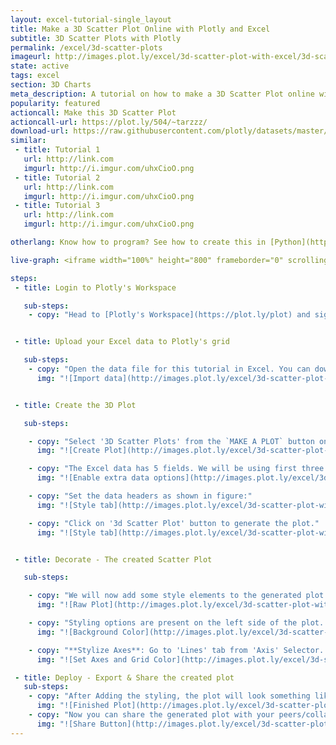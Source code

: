 ```yaml
---
layout: excel-tutorial-single_layout
title: Make a 3D Scatter Plot Online with Plotly and Excel
subtitle: 3D Scatter Plots with Plotly
permalink: /excel/3d-scatter-plots
imageurl: http://images.plot.ly/excel/3d-scatter-plot-with-excel/3d-scatter-thumb.png
state: active
tags: excel
section: 3D Charts
meta_description: A tutorial on how to make a 3D Scatter Plot online with Excel.
popularity: featured
actioncall: Make this 3D Scatter Plot
actioncall-url: https://plot.ly/504/~tarzzz/
download-url: https://raw.githubusercontent.com/plotly/datasets/master/iris.csv
similar:
 - title: Tutorial 1
   url: http://link.com
   imgurl: http://i.imgur.com/uhxCioO.png
 - title: Tutorial 2
   url: http://link.com
   imgurl: http://i.imgur.com/uhxCioO.png
 - title: Tutorial 3
   url: http://link.com
   imgurl: http://i.imgur.com/uhxCioO.png

otherlang: Know how to program? See how to create this in [Python](https://plot.ly/python/3d-scatter-plots/) or [R](https://plot.ly/r/3d-scatter-plots/).

live-graph: <iframe width="100%" height="800" frameborder="0" scrolling="no" src="https://plot.ly/~tarzzz/504.embed"></iframe>

steps:
 - title: Login to Plotly's Workspace

   sub-steps:
    - copy: "Head to [Plotly's Workspace](https://plot.ly/plot) and sign into your free Plotly account."


 - title: Upload your Excel data to Plotly's grid

   sub-steps:
    - copy: "Open the data file for this tutorial in Excel. You can download the file here in [CSV format](https://raw.githubusercontent.com/plotly/datasets/master/iris.csv). Click on 'ADD DATA' button on the workspace, and upload the data file."
      img: "![Import data](http://images.plot.ly/excel/3d-scatter-plot-with-excel/upload-data-file.png)"


 - title: Create the 3D Plot

   sub-steps:

    - copy: "Select '3D Scatter Plots' from the `MAKE A PLOT` button on menu bar."
      img: "![Create Plot](http://images.plot.ly/excel/3d-scatter-plot-with-excel/3d-scatter-plot-from-menu.png)"

    - copy: "The Excel data has 5 fields. We will be using first three for coordinates, and fourth to set the width of the markers, and fifth for Grouping the markers (by category). First Enable the (1) Group by, and (2) size by option from the left dialog box, as shown in Figure:"
      img: "![Enable extra data options](http://images.plot.ly/excel/3d-scatter-plot-with-excel/enable-extra-data-options.png)"

    - copy: "Set the data headers as shown in figure:"
      img: "![Style tab](http://images.plot.ly/excel/3d-scatter-plot-with-excel/set-data-shape.png)"  

    - copy: "Click on '3d Scatter Plot' button to generate the plot."
      img: "![Style tab](http://images.plot.ly/excel/3d-scatter-plot-with-excel/plot-chart.png)"  


 - title: Decorate - The created Scatter Plot

   sub-steps:

    - copy: "We will now add some style elements to the generated plot."
      img: "![Raw Plot](http://images.plot.ly/excel/3d-scatter-plot-with-excel/raw-plot.png)"

    - copy: "Styling options are present on the left side of the plot. To set the background color, (1) Click on the 'Axis' selector on the options menu on the left side of the plot, (2) Click on the 'Lines' tab from the pop-up, (3) Set 'Background' to 'On', and (4) Select background color from the color pallete."
      img: "![Background Color](http://images.plot.ly/excel/3d-scatter-plot-with-excel/set-background.png)"

    - copy: "**Stylize Axes**: Go to 'Lines' tab from 'Axis' Selector. (1) Set Grid Lines to 'On' and select white color from pop-up, (2) Set Zero Lines to 'On' and select white color from pop-up"
      img: "![Set Axes and Grid Color](http://images.plot.ly/excel/3d-scatter-plot-with-excel/set-axis-color.png)"

 - title: Deploy - Export & Share the created plot
   sub-steps:
    - copy: "After Adding the styling, the plot will look something like this:"
      img: "![Finished Plot](http://images.plot.ly/excel/3d-scatter-plot-with-excel/thumb-3d-scatter-plot-with-excel.png)"
    - copy: "Now you can share the generated plot with your peers/collaborators (basically, anyone you want to!). Click on the share button on the left menu bar:"
      img: "![Share Button](http://images.plot.ly/excel/3d-scatter-plot-with-excel/share-plot-button.png)"
---
```

